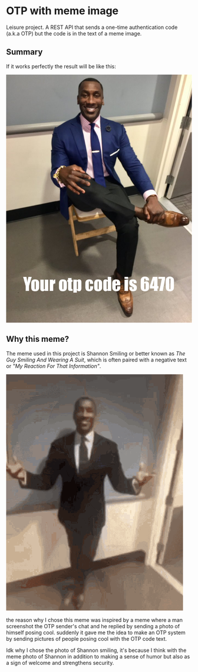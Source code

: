 # OTP with meme image

Leisure project. A REST API that sends a one-time authentication code (a.k.a OTP) but the code is in the text of a meme image.

## Summary

If it works perfectly the result will be like this:

![Example Outpus](./docs/example.png)

## Why this meme?

The meme used in this project is Shannon Smiling or better known as *The Guy Smiling And Wearing A Suit*, which is often paired with a negative text or _"My Reaction For That Information"_.

![Guy with suit](./docs/guy-with-suit.gif)

the reason why I chose this meme was inspired by a meme where a man screenshot the OTP sender's chat and he replied by sending a photo of himself posing cool. suddenly it gave me the idea to make an OTP system by sending pictures of people posing cool with the OTP code text.

Idk why I chose the photo of Shannon smiling, it's because I think with the meme photo of Shannon in addition to making a sense of humor but also as a sign of welcome and strengthens security.
